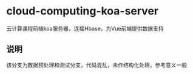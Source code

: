 # cloud-computing-koa-server
云计算课程前端koa服务器，连接Hbase，为Vue前端提供数据支持

## 说明

该分支为数据预处理和测试分支，代码混乱，未作结构化处理，参考意义一般

